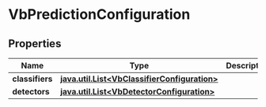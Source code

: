 
# VbPredictionConfiguration

## Properties
Name | Type | Description | Notes
------------ | ------------- | ------------- | -------------
**classifiers** | [**java.util.List&lt;VbClassifierConfiguration&gt;**](VbClassifierConfiguration.md) |  |  [optional]
**detectors** | [**java.util.List&lt;VbDetectorConfiguration&gt;**](VbDetectorConfiguration.md) |  |  [optional]




